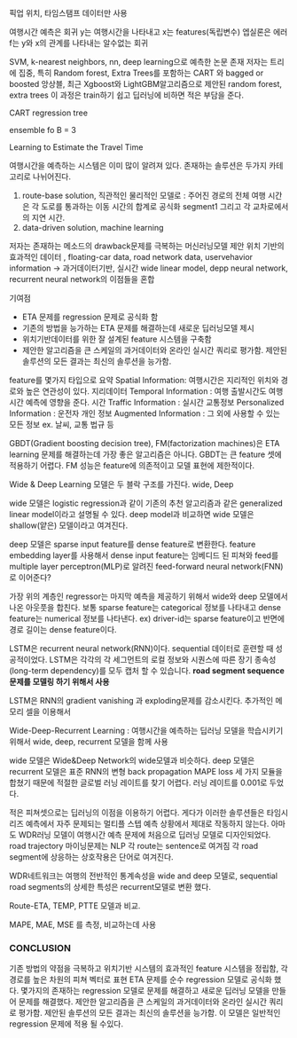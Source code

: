 
픽업 위치, 타임스탬프 데이터만 사용

여행시간 예측은 회귀
y는 여행시간을 나타내고 x는 features(독립변수)
엡실론은 에러 f는 y와 x의 관계를 나타내는 알수없는 회귀

SVM, k-nearest neighbors, nn, deep learning으로 예측한 논문 존재
저자는 트리에 집중, 특히 Random forest, Extra Trees를 포함하는 CART 와 bagged or boosted 앙상블, 
최근 Xgboost와 LightGBM알고리즘으로 제안된 random forest, extra trees
이 과정은 train하기 쉽고 딥러닝에 비하면 적은 부담을 준다.

CART regression tree

ensemble fo B = 3 



Learning to Estimate the Travel Time

여행시간을 예측하는 시스템은 이미 많이 알려져 있다. 
존재하는 솔루션은 두가지 카테고리로 나뉘어진다.
1. route-base solution, 직관적인 물리적인 모델로 : 주어진 경로의 전체 여행 시간은 각 도로를 통과하는 이동 시간의 합계로 공식화 segment1 그리고 각 교차로에서의 지연 시간.
2. data-driven solution, machine learning

저자는 존재하는 메소드의 drawback문제를 극복하는 머신러닝모델 제안
위치 기반의 효과적인 데이터 , floating-car data, road network data, uservehavior information -> 과거데이터기반, 실시간
wide linear model, depp neural network, recurrent neural network의 이점들을 혼합

기여점
* ETA 문제를 regression 문제로 공식화 함
* 기존의 방법을 능가하는 ETA 문제를 해결하는데 새로운 딥러닝모델 제시
* 위치기반데이터를 위한 잘 설계된 feature 시스템을 구축함
* 제안한 알고리즘을 큰 스케일의 과거데이터와 온라인 실시간 쿼리로 평가함. 제안된 솔루션의 모든 결과는 최신의 솔루션을 능가함.



feature를 몇가지 타입으로 요약
Spatial Information: 여행시간은 지리적인 위치와 경로와 높은 연관성이 있다. 지리데이터
Temporal Information : 여행 출발시간도 여행시간 예측에 영향을 준다. 시간 
Traffic Information : 실시간 교통정보 
Personalized Information : 운전자 개인 정보
Augmented Information : 그 외에 사용할 수 있는 모든 정보 ex. 날씨, 교통 법규 등 

GBDT(Gradient boosting decision tree), FM(factorization machines)은 ETA learning 문제를 해결하는데 가장 좋은 알고리즘은 아니다.
GBDT는 큰 feature 셋에 적용하기 어렵다. FM 성능은 feature에 의존적이고 모델 표현에 제한적이다.

Wide & Deep Learning
모델은 두 블락 구조를 가진다. wide, Deep

wide 모델은 logistic regression과 같이 기존의 추천 알고리즘과 같은 generalized linear model이라고 설명될 수 있다.
deep model과 비교하면 wide 모델은 shallow(얕은) 모델이라고 여겨진다.

deep 모델은 sparse input feature를 dense feature로 변환한다. feature embedding layer를 사용해서 
dense input feature는 임베디드 된 피쳐와 feed를 multiple layer perceptron(MLP)로 알려진 feed-forward neural network(FNN)로 이어준다? 

가장 위의 계층인 regressor는 마지막 예측을 제공하기 위해서 wide와 deep 모델에서 나온 아웃풋을 합친다.
보통 sparse feature는 categorical 정보를 나타내고 dense feature는 numerical 정보를 나타낸다. ex) driver-id는 sparse feature이고 반면에 경로 길이는 dense feature이다.

LSTM은 recurrent neural network(RNN)이다. sequential 데이터로 훈련할 때 성공적이었다. 
LSTM은 각각의 각 세그먼트의 로컬 정보와 시퀀스에 따른 장기 종속성(long-term dependency)를 모두 캡처 할 수 있습니다.
**road segment sequence 문제를 모델링 하기 위해서 사용**

LSTM은 RNN의 gradient vanishing 과 exploding문제를 감소시킨다.  추가적인 메모리 셀을 이용해서 

Wide-Deep-Recurrent Learning : 
여행시간을 예측하는 딥러닝 모델을 학습시키기 위해서 wide, deep, recurrent 모델을 함께 사용 

wide 모델은 Wide&Deep Network의 wide모델과 비슷하다. 
deep 모델은 
recurrent 모델은 표준 RNN의 변형
back propagation MAPE loss
세 가지 모듈을 합쳤기 때문에 적절한 글로벌 러닝 레이트를 찾기 어렵다.
러닝 레이트를 0.001로 두었다. 


적은 피쳐셋으로는 딥러닝의 이점을 이용하기 어렵다. 게다가 이러한 솔루션들은 타임시리즈 예측에서 자주 문제되는 멀티플 스텝 예측 상황에서 제대로 작동하지 않는다.
아마도 WDR러닝 모델이 여행시간 예측 문제에 처음으로 딥러닝 모델로 디자인되었다.
road trajectory 마이닝문제는 NLP
각 route는 sentence로 여겨짐 각 road segment에 상응하는 상호작용은 단어로 여겨진다.

WDR네트워크는 여행의 전반적인 통계속성을 wide and deep 모델로, sequential road segments의 상세한 특성은 recurrent모델로 변환 했다.

Route-ETA, TEMP, PTTE 모델과 비교.

MAPE, MAE, MSE 를 측정, 비교하는데 사용

### CONCLUSION
기존 방법의 약점을 극복하고 위치기반 시스템의 효과적인 feature 시스템을 정립함, 각 경로를 높은 차원의 피쳐 벡터로 표현
ETA 문제를 순수 regression 모델로 공식화 했다.  몇가지의 존재하는 regression 모델로 문제를 해결하고 새로운 딥러닝 모델을 만들어 문제를 해결했다. 제안한 알고리즘을 큰 스케일의 과거데이터와 온라인 실시간 쿼리로 평가함. 제안된 솔루션의 모든 결과는 최신의 솔루션을 능가함. 이 모델은 일반적인 regression 문제에 적용 될 수있다.







